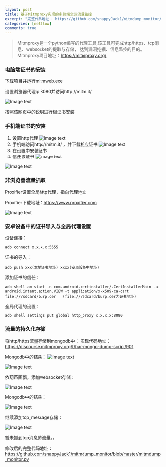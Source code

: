 ```yaml
---
layout: post
title: 基于Mitmproxy实现的多终端全网流量监控 
excerpt: "完整代码地址： https://github.com/snappyJack1/mitmdump_monitor/blob/master/mitmdump_monitor.py"
categories: [netflow]
comments: true
---
```

> Mitmproxy是一个python编写的代理工具,该工具可完成http/https、tcp消息、websocket的提取与存储， 达到漏洞挖掘、信息监控的目的。Mitmproxy项目地址：https://mitmproxy.org/

### 电脑端证书的安装

下载项目并运行mitmweb.exe

设置浏览器代理ip:8080并访问http://mitm.it/

![Image text](https://raw.githubusercontent.com/snappyJack1/snappyjack1.github.io/master/img/mitmproxy(1).png)

按照该网页中的说明进行根证书安装

### 手机端证书的安装
1. 设置http代理
![Image text](https://raw.githubusercontent.com/snappyJack1/snappyjack1.github.io/master/img/mitmproxy(2).png)
2. 手机端访问http://mitm.it/ ，并下载相应证书
![Image text](https://raw.githubusercontent.com/snappyJack1/snappyjack1.github.io/master/img/mitmproxy(3).jpg)
3.	在设置中安装证书
4.	信任该证书
![Image text](https://raw.githubusercontent.com/snappyJack1/snappyjack1.github.io/master/img/mitmproxy(4).png)

![Image text](https://raw.githubusercontent.com/snappyJack1/snappyjack1.github.io/master/img/mitmproxy(5).png)

### 非浏览器流量抓取
Proxifier设置全局http代理，指向代理地址

Proxifier下载地址：https://www.proxifier.com

![Image text](https://raw.githubusercontent.com/snappyJack1/snappyjack1.github.io/master/img/mitmproxy(6).png)

### 安卓设备中的证书导入与全局代理设置
设备连接：
```
adb connect x.x.x.x:5555
```
证书的导入：
```
adb push xxx(本地证书地址) xxxx(安卓设备中地址)
```
添加证书的信任：
```
adb shell am start -n com.android.certinstaller/.CertInstallerMain -a android.intent.action.VIEW -t application/x-x509-ca-cert file:///sdcard/burp.cer   (file:///sdcard/burp.cer为证书地址)
```
全局代理的设置：
```
adb shell settings put global http_proxy x.x.x.x:8080
```
### 流量的持久化存储
将http/https流量存储到mongodb中：
实现代码地址：https://discourse.mitmproxy.org/t/har-mongo-dump-script/901

Mongodb中的结果：
![Image text](https://raw.githubusercontent.com/snappyJack1/snappyjack1.github.io/master/img/mitmproxy(7).png)

![Image text](https://raw.githubusercontent.com/snappyJack1/snappyjack1.github.io/master/img/mitmproxy(8).png)

依葫芦画瓢，添加websocket存储：

![Image text](https://raw.githubusercontent.com/snappyJack1/snappyjack1.github.io/master/img/mitmproxy(9).png)

Mongodb中的结果：

![Image text](https://raw.githubusercontent.com/snappyJack1/snappyjack1.github.io/master/img/mitmproxy(10).png)

继续添加tcp_message存储：

![Image text](https://raw.githubusercontent.com/snappyJack1/snappyjack1.github.io/master/img/mitmproxy(11).png)

暂未抓到tcp消息的流量。。


修改后的完整代码地址：
https://github.com/snappyJack1/mitmdump_monitor/blob/master/mitmdump_monitor.py
